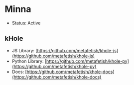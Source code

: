 # Minna

* Status: Active

## kHole

* JS Library: [https://github.com/metafetish/khole-js](https://github.com/metafetish/khole-js)
* Python Library: [https://github.com/metafetish/khole-py](https://github.com/metafetish/khole-py)
* Docs: [https://github.com/metafetish/khole-docs](https://github.com/metafetish/khole-docs)



